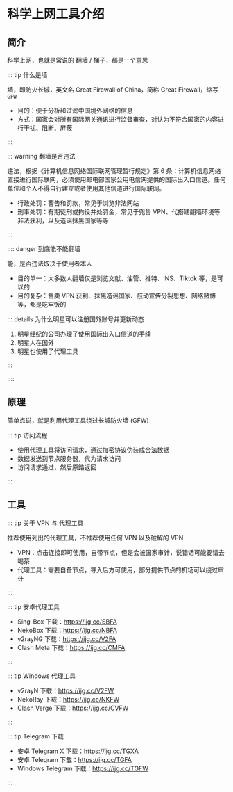 # 科学上网工具介绍

## 简介

科学上网，也就是常说的 翻墙 / 梯子，都是一个意思

::: tip 什么是墙

墙，即防火长城，英文名 Great Firewall of China，简称 Great Firewall，缩写 `GFW`

- 目的：便于分析和过滤中国境外网络的信息
- 方式：国家会对所有国际网关通讯进行监督审查，对认为不符合国家的内容进行干扰、阻断、屏蔽

:::

::: warning 翻墙是否违法

违法，根据《计算机信息网络国际联网管理暂行规定》第 6 条：计算机信息网络直接进行国际联网，必须使用邮电部国家公用电信网提供的国际出入口信道。任何单位和个人不得自行建立或者使用其他信道进行国际联网。

- 行政处罚：警告和罚款，常见于浏览非法网站
- 刑事处罚：有期徒刑或拘役并处罚金，常见于兜售 VPN、代搭建翻墙环境等非法获利，以及造谣抹黑国家等等

:::

:::: danger 到底能不能翻墙

能，是否违法取决于使用者本人

- 目的单一：大多数人翻墙仅是浏览文献、油管、推特、INS、Tiktok 等，是可以的
- 目的复杂：售卖 VPN 获利、抹黑造谣国家、鼓动宣传分裂思想、网络赌博等，都是吃牢饭的

::: details 为什么明星可以注册国外账号并更新动态

1. 明星经纪的公司办理了使用国际出入口信道的手续
2. 明星人在国外
3. 明星也使用了代理工具

:::

::::

## 原理

简单点说，就是利用代理工具绕过长城防火墙 (GFW)

::: tip 访问流程

- 使用代理工具将访问请求，通过加密协议伪装成合法数据
- 数据发送到节点服务器，代为请求访问
- 访问请求通过，然后原路返回

:::

## 工具

::: tip 关于 VPN 与 代理工具

推荐使用列出的代理工具，不推荐使用任何 VPN 以及破解的 VPN

- VPN：点击连接即可使用，自带节点，但是会被国家审计，说错话可能要请去喝茶
- 代理工具：需要自备节点，导入后方可使用，部分提供节点的机场可以绕过审计

:::

::: tip 安卓代理工具

- Sing-Box 下载：<https://ijg.cc/SBFA>
- NekoBox 下载：<https://ijg.cc/NBFA>
- v2rayNG 下载：<https://ijg.cc/V2FA>
- Clash Meta 下载：<https://ijg.cc/CMFA>

:::

::: tip Windows 代理工具

- v2rayN 下载：<https://ijg.cc/V2FW>
- NekoRay 下载：<https://ijg.cc/NKFW>
- Clash Verge 下载：<https://ijg.cc/CVFW>

:::

::: tip Telegram 下载

- 安卓 Telegram X 下载：<https://ijg.cc/TGXA>
- 安卓 Telegram 下载：<https://ijg.cc/TGFA>
- Windows Telegram 下载：<https://ijg.cc/TGFW>

:::
